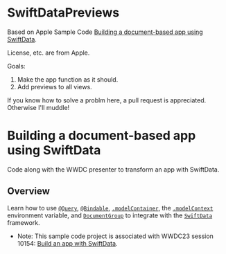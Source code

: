 # SwiftDataPreviews

Based on Apple Sample Code [Building a document-based app using SwiftData](https://developer.apple.com/documentation/swiftui/building-a-document-based-app-using-swiftdata).

License, etc. are from Apple.

Goals:

1. Make the app function as it should.
2. Add previews to all views.

If you know how to solve a problm here, a pull request is appreciated. Otherwise I'll muddle!

# Building a document-based app using SwiftData

Code along with the WWDC presenter to transform an app with SwiftData.

## Overview

Learn how to use [`@Query`](https://developer.apple.com/documentation/swiftdata/query), [`@Bindable`](https://developer.apple.com/documentation/swiftui/bindable), [`.modelContainer`](<https://developer.apple.com/documentation/SwiftUI/View/modelContainer(_:)>), the [`.modelContext`](https://developer.apple.com/documentation/SwiftUI/EnvironmentValues/modelContext) environment variable, and [`DocumentGroup`](https://developer.apple.com/documentation/swiftui/documentgroup) to integrate with the [`SwiftData`](https://developer.apple.com/documentation/swiftdata) framework.

- Note: This sample code project is associated with WWDC23 session 10154: [Build an app with SwiftData](https://developer.apple.com/wwdc23/10154/).
